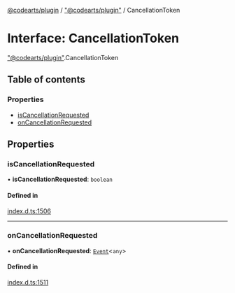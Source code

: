 [@codearts/plugin](../README.md) / ["@codearts/plugin"](../modules/_codearts_plugin_.md) / CancellationToken

# Interface: CancellationToken

["@codearts/plugin"](../modules/_codearts_plugin_.md).CancellationToken

## Table of contents

### Properties

- [isCancellationRequested](codearts_plugin_.CancellationToken.md#iscancellationrequested)
- [onCancellationRequested](codearts_plugin_.CancellationToken.md#oncancellationrequested)

## Properties

### isCancellationRequested

• **isCancellationRequested**: `boolean`

#### Defined in

[index.d.ts:1506](https://github.com/huaweicloud/cloudide-plugin-api/blob/a4193a8/index.d.ts#L1506)

___

### onCancellationRequested

• **onCancellationRequested**: [`Event`](codearts_plugin_.Event.md)<`any`\>

#### Defined in

[index.d.ts:1511](https://github.com/huaweicloud/cloudide-plugin-api/blob/a4193a8/index.d.ts#L1511)
